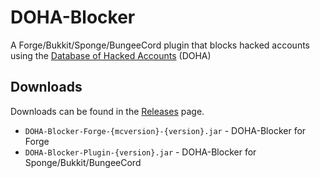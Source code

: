 # DOHA-Blocker
A Forge/Bukkit/Sponge/BungeeCord plugin that blocks hacked accounts using the [Database of Hacked Accounts](https://github.com/IamBlueSlime/DOHA) (DOHA)

## Downloads
Downloads can be found in the [Releases](https://github.com/Guichaguri/DOHA-Blocker/releases) page.
* `DOHA-Blocker-Forge-{mcversion}-{version}.jar` - DOHA-Blocker for Forge
* `DOHA-Blocker-Plugin-{version}.jar` - DOHA-Blocker for Sponge/Bukkit/BungeeCord
